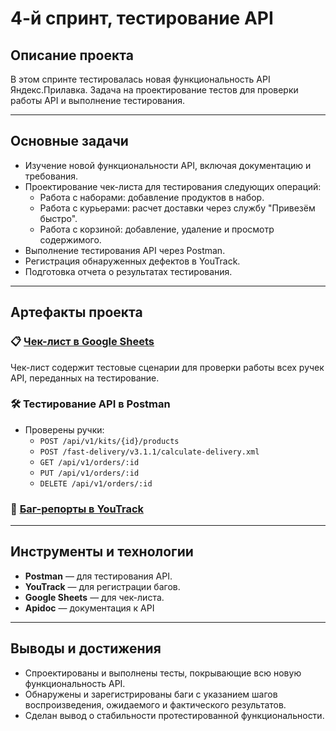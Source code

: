 # 4-й спринт, тестирование API

## Описание проекта  
В этом спринте тестировалась новая функциональность API Яндекс.Прилавка. Задача на проектирование тестов для проверки работы API и выполнение тестирования.  

---

## Основные задачи  
- Изучение новой функциональности API, включая документацию и требования.  
- Проектирование чек-листа для тестирования следующих операций:  
  - Работа с наборами: добавление продуктов в набор.  
  - Работа с курьерами: расчет доставки через службу "Привезём быстро".  
  - Работа с корзиной: добавление, удаление и просмотр содержимого.  
- Выполнение тестирования API через Postman.  
- Регистрация обнаруженных дефектов в YouTrack.  
- Подготовка отчета о результатах тестирования.  

---

## Артефакты проекта  

### 📋 [Чек-лист в Google Sheets](https://docs.google.com/spreadsheets/d/1vQMt8TcdpMyOeO9upue-dzbEsA5bQ6nJYGR83_f6woQ/edit?usp=sharing)  
  Чек-лист содержит тестовые сценарии для проверки работы всех ручек API, переданных на тестирование.  

### 🛠️ Тестирование API в Postman  
- Проверены ручки:  
  - `POST /api/v1/kits/{id}/products`  
  - `POST /fast-delivery/v3.1.1/calculate-delivery.xml`  
  - `GET /api/v1/orders/:id`  
  - `PUT /api/v1/orders/:id`  
  - `DELETE /api/v1/orders/:id`  

### 🐞 [Баг-репорты в YouTrack](https://gospodarsky.youtrack.cloud/dashboard?id=529-4)

---

## Инструменты и технологии  
- **Postman** — для тестирования API.  
- **YouTrack** — для регистрации багов.  
- **Google Sheets** — для чек-листа.
- **Apidoc** — документация к API 

---

## Выводы и достижения  
- Спроектированы и выполнены тесты, покрывающие всю новую функциональность API.  
- Обнаружены и зарегистрированы баги с указанием шагов воспроизведения, ожидаемого и фактического результатов.  
- Сделан вывод о стабильности протестированной функциональности.




